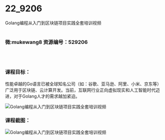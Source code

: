 # 22_9206
Golang编程从入门到区块链项目实践全套培训视频
<br/></br>
<h3>微:mukewang8 资源编号：529206</h3>
<br/></br>
<h3>课程目标：</h3>
<p>性能卓越的Go语言已被全球知名公司（如：谷歌、亚马逊、阿里、小米、京东等）广泛用于区块链、云计算开发。当前，互联网行业正向虚拟现实和人工智能时代迈进，对于<a title="查看与 Golang 相关的文章" target="_blank">Golang</a>人才的需求越加紧迫。</p>
<p><img src="https://www.ko996.com/wp-content/uploads/img/2019/12/356-22-300x189.jpg" alt="Golang编程从入门到区块链项目实践全套培训视频"></p>
<h3>课程截图：</h3>
<p><img src="https://www.ko996.com/wp-content/uploads/img/2019/12/11111-25.jpg" alt="Golang编程从入门到区块链项目实践全套培训视频"></p>
<p>&nbsp;</p>
